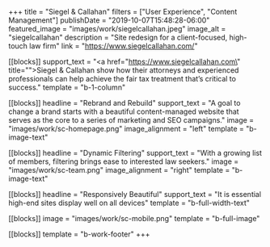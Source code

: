 +++
title = "Siegel & Callahan"
filters = ["User Experience", "Content Management"]
publishDate = "2019-10-07T15:48:28-06:00"
featured_image = "images/work/siegelcallahan.jpeg"
image_alt = "siegelcallahan"
description = "Site redesign for a client-focused, high-touch law firm"
link = "https://www.siegelcallahan.com/"

[[blocks]]
support_text = "<a href=\"https://www.siegelcallahan.com\" title=\"\">Siegel &amp; Callahan</a> show how their attorneys and experienced professionals can help achieve the fair tax treatment that’s critical to success."
template = "b-1-column"

[[blocks]]
headline = "Rebrand and Rebuild"
support_text = "A goal to change a brand starts with a beautiful content-managed website that serves as the core to a series of marketing and SEO campaigns."
image = "images/work/sc-homepage.png"
image_alignment = "left"
template = "b-image-text"

[[blocks]]
headline = "Dynamic Filtering"
support_text = "With a growing list of members, filtering brings ease to interested law seekers."
image = "images/work/sc-team.png"
image_alignment = "right"
template = "b-image-text"

[[blocks]]
headline = "Responsively Beautiful"
support_text = "It is essential high-end sites display well on all devices"
template = "b-full-width-text"

[[blocks]]
image = "images/work/sc-mobile.png"
template = "b-full-image"

[[blocks]]
template = "b-work-footer"
+++